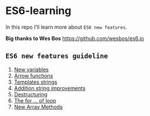 # ES6-learning
In this repo I'll learn more about `ES6 new features`.

**Big thanks to Wes Bos** https://github.com/wesbos/es6.io

## `ES6 new features guideline`
1. [New variables](https://github.com/SetMiller/ES6-learning/tree/master/01-New%20Variables)
2. [Arrow functions](https://github.com/SetMiller/ES6-learning/tree/master/02-Arrow%20funcions)
3. [Templates strings](https://github.com/SetMiller/ES6-learning/tree/master/03-Template%20Strings)
4. [Addition string improvements](https://github.com/SetMiller/ES6-learning/tree/master/04-Addition%20string%20improvements)
5. [Destructuring](https://github.com/SetMiller/ES6-learning/tree/master/05-Destructuring)
6. [The for ... of loop](https://github.com/SetMiller/ES6-learning/tree/master/06-The%20for%20of%20loop)
7. [New Array Methods](https://github.com/SetMiller/ES6-learning/tree/master/07-New%20Array%20Methods)

# 
